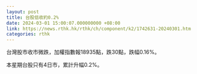 ```yaml
---
layout: post
title: 台股低收約0.2%
date: 2024-03-01 15:00:07.000000000 +08:00
link: https://news.rthk.hk/rthk/ch/component/k2/1742631-20240301.htm
categories: rthk
---
```


台灣股市收市微跌，加權指數報18935點，跌30點，跌幅0.16%。

本星期台股只有4日市，累計升幅0.2%。

